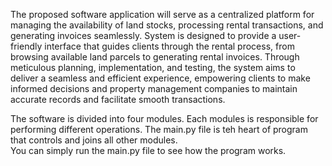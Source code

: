The proposed software application will serve as a centralized platform for managing the availability of land stocks, processing rental transactions, and generating invoices 
seamlessly. System is designed to provide a user-friendly interface that guides clients through the rental process, from browsing available land parcels to generating rental 
invoices. Through meticulous planning, implementation, and testing, the system aims to deliver a seamless and efficient experience, empowering clients to make informed decisions and property management companies to maintain accurate records and 
facilitate smooth transactions.

The software is divided into four modules. Each modules is responsible for performing different operations. The main.py file is teh heart of program that controls
and joins all other modules.  
You can simply run the main.py file to see how the program works.
